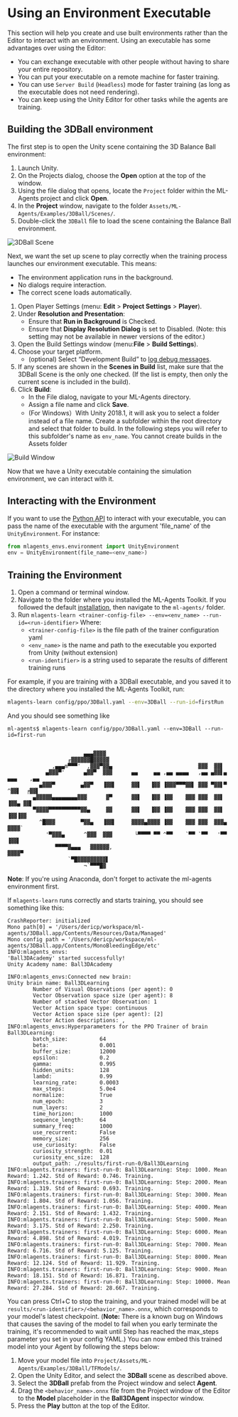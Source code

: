 # Using an Environment Executable

This section will help you create and use built environments rather than the
Editor to interact with an environment. Using an executable has some advantages
over using the Editor:

- You can exchange executable with other people without having to share your
  entire repository.
- You can put your executable on a remote machine for faster training.
- You can use `Server Build` (`Headless`) mode for faster training (as long as the executable does not need rendering).
- You can keep using the Unity Editor for other tasks while the agents are
  training.

## Building the 3DBall environment

The first step is to open the Unity scene containing the 3D Balance Ball
environment:

1. Launch Unity.
1. On the Projects dialog, choose the **Open** option at the top of the window.
1. Using the file dialog that opens, locate the `Project` folder within the
   ML-Agents project and click **Open**.
1. In the **Project** window, navigate to the folder
   `Assets/ML-Agents/Examples/3DBall/Scenes/`.
1. Double-click the `3DBall` file to load the scene containing the Balance Ball
   environment.

![3DBall Scene](images/mlagents-Open3DBall.png)

Next, we want the set up scene to play correctly when the training process
launches our environment executable. This means:

- The environment application runs in the background.
- No dialogs require interaction.
- The correct scene loads automatically.

1. Open Player Settings (menu: **Edit** > **Project Settings** > **Player**).
1. Under **Resolution and Presentation**:
   - Ensure that **Run in Background** is Checked.
   - Ensure that **Display Resolution Dialog** is set to Disabled. (Note: this
    setting may not be available in newer versions of the editor.)
1. Open the Build Settings window (menu:**File** > **Build Settings**).
1. Choose your target platform.
   - (optional) Select “Development Build” to
     [log debug messages](https://docs.unity3d.com/Manual/LogFiles.html).
1. If any scenes are shown in the **Scenes in Build** list, make sure that the
   3DBall Scene is the only one checked. (If the list is empty, then only the
   current scene is included in the build).
1. Click **Build**:
   - In the File dialog, navigate to your ML-Agents directory.
   - Assign a file name and click **Save**.
   - (For Windows）With Unity 2018.1, it will ask you to select a folder instead
     of a file name. Create a subfolder within the root directory and select
     that folder to build. In the following steps you will refer to this
     subfolder's name as `env_name`. You cannot create builds in the Assets
     folder

![Build Window](images/mlagents-BuildWindow.png)

Now that we have a Unity executable containing the simulation environment, we
can interact with it.

## Interacting with the Environment

If you want to use the [Python API](Python-API.md) to interact with your
executable, you can pass the name of the executable with the argument
'file_name' of the `UnityEnvironment`. For instance:

```python
from mlagents_envs.environment import UnityEnvironment
env = UnityEnvironment(file_name=<env_name>)
```

## Training the Environment

1. Open a command or terminal window.
1. Navigate to the folder where you installed the ML-Agents Toolkit. If you
   followed the default [installation](Installation.md), then navigate to the
   `ml-agents/` folder.
1. Run
   `mlagents-learn <trainer-config-file> --env=<env_name> --run-id=<run-identifier>`
   Where:
   - `<trainer-config-file>` is the file path of the trainer configuration yaml
   - `<env_name>` is the name and path to the executable you exported from Unity
     (without extension)
   - `<run-identifier>` is a string used to separate the results of different
     training runs

For example, if you are training with a 3DBall executable, and you saved it to
the directory where you installed the ML-Agents Toolkit, run:

```sh
mlagents-learn config/ppo/3DBall.yaml --env=3DBall --run-id=firstRun
```

And you should see something like

```console
ml-agents$ mlagents-learn config/ppo/3DBall.yaml --env=3DBall --run-id=first-run


                        ▄▄▄▓▓▓▓
                   ╓▓▓▓▓▓▓█▓▓▓▓▓
              ,▄▄▄m▀▀▀'  ,▓▓▓▀▓▓▄                           ▓▓▓  ▓▓▌
            ▄▓▓▓▀'      ▄▓▓▀  ▓▓▓      ▄▄     ▄▄ ,▄▄ ▄▄▄▄   ,▄▄ ▄▓▓▌▄ ▄▄▄    ,▄▄
          ▄▓▓▓▀        ▄▓▓▀   ▐▓▓▌     ▓▓▌   ▐▓▓ ▐▓▓▓▀▀▀▓▓▌ ▓▓▓ ▀▓▓▌▀ ^▓▓▌  ╒▓▓▌
        ▄▓▓▓▓▓▄▄▄▄▄▄▄▄▓▓▓      ▓▀      ▓▓▌   ▐▓▓ ▐▓▓    ▓▓▓ ▓▓▓  ▓▓▌   ▐▓▓▄ ▓▓▌
        ▀▓▓▓▓▀▀▀▀▀▀▀▀▀▀▓▓▄     ▓▓      ▓▓▌   ▐▓▓ ▐▓▓    ▓▓▓ ▓▓▓  ▓▓▌    ▐▓▓▐▓▓
          ^█▓▓▓        ▀▓▓▄   ▐▓▓▌     ▓▓▓▓▄▓▓▓▓ ▐▓▓    ▓▓▓ ▓▓▓  ▓▓▓▄    ▓▓▓▓`
            '▀▓▓▓▄      ^▓▓▓  ▓▓▓       └▀▀▀▀ ▀▀ ^▀▀    `▀▀ `▀▀   '▀▀    ▐▓▓▌
               ▀▀▀▀▓▄▄▄   ▓▓▓▓▓▓,                                      ▓▓▓▓▀
                   `▀█▓▓▓▓▓▓▓▓▓▌
                        ¬`▀▀▀█▓

```

**Note**: If you're using Anaconda, don't forget to activate the ml-agents
environment first.

If `mlagents-learn` runs correctly and starts training, you should see something
like this:

```console
CrashReporter: initialized
Mono path[0] = '/Users/dericp/workspace/ml-agents/3DBall.app/Contents/Resources/Data/Managed'
Mono config path = '/Users/dericp/workspace/ml-agents/3DBall.app/Contents/MonoBleedingEdge/etc'
INFO:mlagents_envs:
'Ball3DAcademy' started successfully!
Unity Academy name: Ball3DAcademy

INFO:mlagents_envs:Connected new brain:
Unity brain name: Ball3DLearning
        Number of Visual Observations (per agent): 0
        Vector Observation space size (per agent): 8
        Number of stacked Vector Observation: 1
        Vector Action space type: continuous
        Vector Action space size (per agent): [2]
        Vector Action descriptions: ,
INFO:mlagents_envs:Hyperparameters for the PPO Trainer of brain Ball3DLearning:
        batch_size:          64
        beta:                0.001
        buffer_size:         12000
        epsilon:             0.2
        gamma:               0.995
        hidden_units:        128
        lambd:               0.99
        learning_rate:       0.0003
        max_steps:           5.0e4
        normalize:           True
        num_epoch:           3
        num_layers:          2
        time_horizon:        1000
        sequence_length:     64
        summary_freq:        1000
        use_recurrent:       False
        memory_size:         256
        use_curiosity:       False
        curiosity_strength:  0.01
        curiosity_enc_size:  128
        output_path: ./results/first-run-0/Ball3DLearning
INFO:mlagents.trainers: first-run-0: Ball3DLearning: Step: 1000. Mean Reward: 1.242. Std of Reward: 0.746. Training.
INFO:mlagents.trainers: first-run-0: Ball3DLearning: Step: 2000. Mean Reward: 1.319. Std of Reward: 0.693. Training.
INFO:mlagents.trainers: first-run-0: Ball3DLearning: Step: 3000. Mean Reward: 1.804. Std of Reward: 1.056. Training.
INFO:mlagents.trainers: first-run-0: Ball3DLearning: Step: 4000. Mean Reward: 2.151. Std of Reward: 1.432. Training.
INFO:mlagents.trainers: first-run-0: Ball3DLearning: Step: 5000. Mean Reward: 3.175. Std of Reward: 2.250. Training.
INFO:mlagents.trainers: first-run-0: Ball3DLearning: Step: 6000. Mean Reward: 4.898. Std of Reward: 4.019. Training.
INFO:mlagents.trainers: first-run-0: Ball3DLearning: Step: 7000. Mean Reward: 6.716. Std of Reward: 5.125. Training.
INFO:mlagents.trainers: first-run-0: Ball3DLearning: Step: 8000. Mean Reward: 12.124. Std of Reward: 11.929. Training.
INFO:mlagents.trainers: first-run-0: Ball3DLearning: Step: 9000. Mean Reward: 18.151. Std of Reward: 16.871. Training.
INFO:mlagents.trainers: first-run-0: Ball3DLearning: Step: 10000. Mean Reward: 27.284. Std of Reward: 28.667. Training.
```

You can press Ctrl+C to stop the training, and your trained model will be at
`results/<run-identifier>/<behavior_name>.onnx`, which corresponds to your model's
latest checkpoint. (**Note:** There is a known bug on Windows that causes the
saving of the model to fail when you early terminate the training, it's
recommended to wait until Step has reached the max_steps parameter you set in
your config YAML.) You can now embed this trained model into your Agent by
following the steps below:

1. Move your model file into
   `Project/Assets/ML-Agents/Examples/3DBall/TFModels/`.
1. Open the Unity Editor, and select the **3DBall** scene as described above.
1. Select the **3DBall** prefab from the Project window and select **Agent**.
1. Drag the `<behavior_name>.onnx` file from the Project window of the Editor to
   the **Model** placeholder in the **Ball3DAgent** inspector window.
1. Press the **Play** button at the top of the Editor.
